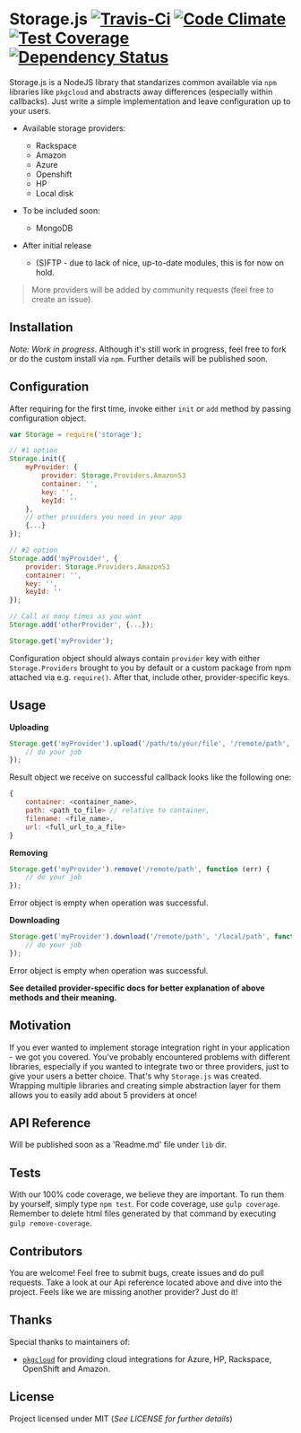 Storage.js [![Travis-Ci](https://travis-ci.org/keystonejs/storage.js.svg)](https://travis-ci.org/keystonejs/storage.js)&nbsp;[![Code Climate](https://codeclimate.com/github/keystonejs/storage.js/badges/gpa.svg)](https://codeclimate.com/github/keystonejs/storage.js)&nbsp;[![Test Coverage](https://codeclimate.com/github/keystonejs/storage.js/badges/coverage.svg?v=2)](https://codeclimate.com/github/keystonejs/storage.js)&nbsp;[![Dependency Status](https://gemnasium.com/keystonejs/storage.js.svg)](https://gemnasium.com/keystonejs/storage.js)
==========

Storage.js is a NodeJS library that standarizes common available via `npm` libraries like `pkgcloud` and abstracts away differences (especially within callbacks). Just write a simple implementation and leave configuration up to your users.

* Available storage providers:
	* Rackspace
	* Amazon
	* Azure
	* Openshift
	* HP
	* Local disk
	
* To be included soon:
	* MongoDB

* After initial release
	* (S)FTP - due to lack of nice, up-to-date modules, this is for now on hold.

> More providers will be added by community requests (feel free to create an issue). 

## Installation

*Note: Work in progress*. Although it's still work in progress, feel free to fork or do the custom install via `npm`. Further details will be published soon.

## Configuration

After requiring for the first time, invoke either `init` or `add` method by passing configuration object.

```js
var Storage = require('storage');

// #1 option
Storage.init({
	myProvider: {
		provider: Storage.Providers.AmazonS3
		container: '',
		key: '',
		keyId: ''
	},
	// other providers you need in your app
	{...}
});

// #2 option
Storage.add('myProvider', {
	provider: Storage.Providers.AmazonS3
	container: '',
	key: '',
	keyId: ''
});

// Call as many times as you want
Storage.add('otherProvider', {...});

Storage.get('myProvider');
```

Configuration object should always contain `provider` key with either `Storage.Providers` brought to you by default or a custom package from npm attached via e.g. `require()`. After that, include other, provider-specific keys.

## Usage

**Uploading**

```js
Storage.get('myProvider').upload('/path/to/your/file', '/remote/path', function (err, result) {
	// do your job
});
```
Result object we receive on successful callback looks like the following one:

```js
{
	container: <container_name>,
	path: <path_to_file> // relative to container,
	filename: <file_name>,
	url: <full_url_to_a_file>
}
```

**Removing**

```js
Storage.get('myProvider').remove('/remote/path', function (err) {
	// do your job
});
```

Error object is empty when operation was successful.

**Downloading**

```js
Storage.get('myProvider').download('/remote/path', '/local/path', function (err) {
	// do your job
});
```

Error object is empty when operation was successful.

**See detailed provider-specific docs for better explanation of above methods and their meaning.**

## Motivation

If you ever wanted to implement storage integration right in your application - we got you covered. You've probably encountered problems with different libraries, especially if you wanted to integrate two or three providers, just to give your users a better choice. That's why `Storage.js` was created. Wrapping multiple libraries and creating simple abstraction layer for them allows you to easily add about 5 providers at once!

## API Reference

Will be published soon as a 'Readme.md' file under `lib` dir.

## Tests

With our 100% code coverage, we believe they are important. To run them by yourself, simply type `npm test`. For code coverage, use `gulp coverage`. Remember to delete html files generated by that command by executing `gulp remove-coverage`.

## Contributors

You are welcome! Feel free to submit bugs, create issues and do pull requests. Take a look at our Api reference located above and dive into the project. Feels like we are missing another provider? Just do it!

## Thanks

Special thanks to maintainers of:
- [`pkgcloud`](https://github.com/pkgcloud/pkgcloud) for providing cloud integrations for Azure, HP, Rackspace, OpenShift and Amazon.

## License

Project licensed under MIT (*See LICENSE for further details*)

